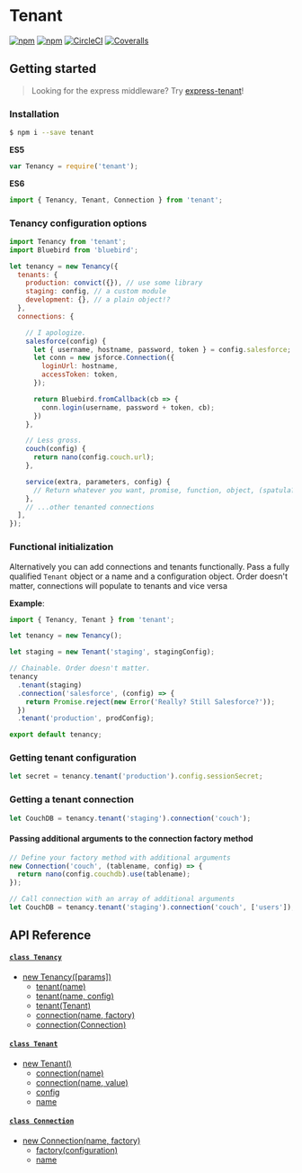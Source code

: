 # Tenant

[![npm](https://img.shields.io/npm/dm/tenant.svg?style=flat-square)](https://www.npmjs.com/package/tenant)
[![npm](https://img.shields.io/npm/v/tenant.svg?style=flat-square)](https://www.npmjs.com/package/tenant)
[![CircleCI](https://img.shields.io/circleci/project/mostcowbell/tenant.svg?maxAge=2592000?style=flat-square)](https://circleci.com/gh/mostcowbell/tenant)
[![Coveralls](https://img.shields.io/coveralls/mostcowbell/tenant.svg?maxAge=2592000?style=flat-square)](https://coveralls.io/github/mostcowbell/tenant)

## Getting started

>Looking for the express middleware? Try [express-tenant](https://www.npmjs.com/package/express-tenant)!

### Installation

```bash
$ npm i --save tenant
```

**ES5**
```js
var Tenancy = require('tenant');
```

**ES6**
```js
import { Tenancy, Tenant, Connection } from 'tenant';
```

### Tenancy configuration options

```js
import Tenancy from 'tenant';
import Bluebird from 'bluebird';

let tenancy = new Tenancy({
  tenants: {
    production: convict({}), // use some library
    staging: config, // a custom module
    development: {}, // a plain object!?
  },
  connections: {

    // I apologize.
    salesforce(config) {
      let { username, hostname, password, token } = config.salesforce;
      let conn = new jsforce.Connection({
        loginUrl: hostname,
        accessToken: token,
      });

      return Bluebird.fromCallback(cb => {
        conn.login(username, password + token, cb);
      })
    },

    // Less gross.
    couch(config) {
      return nano(config.couch.url);
    },

    service(extra, parameters, config) {
      // Return whatever you want, promise, function, object, (spatula?)
    },
    // ...other tenanted connections
  ],
});
```

### Functional initialization

Alternatively you can add connections and tenants functionally. Pass a fully qualified `Tenant` object or a name and a configuration object. Order doesn't matter, connections will populate to tenants and vice versa

__Example__:
```js
import { Tenancy, Tenant } from 'tenant';

let tenancy = new Tenancy();

let staging = new Tenant('staging', stagingConfig);

// Chainable. Order doesn't matter.
tenancy
  .tenant(staging)
  .connection('salesforce', (config) => {
    return Promise.reject(new Error('Really? Still Salesforce?'));
  })
  .tenant('production', prodConfig);

export default tenancy;
```

### Getting tenant configuration
```js
let secret = tenancy.tenant('production').config.sessionSecret;
```

### Getting a tenant connection
```js
let CouchDB = tenancy.tenant('staging').connection('couch');
```

#### Passing additional arguments to the connection factory method
```js
// Define your factory method with additional arguments
new Connection('couch', (tablename, config) => {
  return nano(config.couchdb).use(tablename);
});

// Call connection with an array of additional arguments
let CouchDB = tenancy.tenant('staging').connection('couch', ['users']);
```

## API Reference

#### [`class Tenancy`](https://github.com/SethTippetts/tenant/wiki/Tenancy)
- [new Tenancy([params])](https://github.com/SethTippetts/tenant/wiki/Tenancy#constructor)
  - [tenant(name)](https://github.com/SethTippetts/tenant/wiki/Tenancy#tenant-getter)
  - [tenant(name, config)](https://github.com/SethTippetts/tenant/wiki/Tenancy#tenant-setter)
  - [tenant(Tenant)](https://github.com/SethTippetts/tenant/wiki/Tenancy#tenant-advanced-setter)
  - [connection(name, factory)](https://github.com/SethTippetts/tenant/wiki/Tenancy#connection-setter)
  - [connection(Connection)](https://github.com/SethTippetts/tenant/wiki/Tenancy#connection--advanced-setter)

#### [`class Tenant`](https://github.com/SethTippetts/tenant/wiki/Tenant)
- [new Tenant()](https://github.com/SethTippetts/tenant/wiki/Tenant#constructor)
  - [connection(name)](https://github.com/SethTippetts/tenant/wiki/Tenant#connection-getter)
  - [connection(name, value)](https://github.com/SethTippetts/tenant/wiki/Tenant#connection-setter)
  - [config](https://github.com/SethTippetts/tenant/wiki/Tenant#config)
  - [name](https://github.com/SethTippetts/tenant/wiki/Tenant#name)

#### [`class Connection`](https://github.com/SethTippetts/tenant/wiki/Connection)
- [new Connection(name, factory)](https://github.com/SethTippetts/tenant/wiki/Connection#constructor)
  - [factory(configuration)](https://github.com/SethTippetts/tenant/wiki/Connection#factory)
  - [name](https://github.com/SethTippetts/tenant/wiki/Connection#name)
